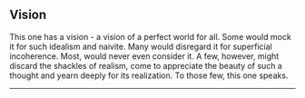 ## Vision

This one has a vision - a vision of a perfect world for all. Some would mock it for such idealism and naivite. Many would disregard it for superficial incoherence. Most, would never even consider it. A few, however, might discard the shackles of realism, come to appreciate the beauty of such a thought and yearn deeply for its realization. To those few, this one speaks.

-----




